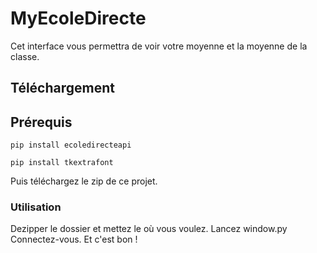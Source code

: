 # MyEcoleDirecte
Cet interface vous permettra de voir votre moyenne et la moyenne de la classe.
## Téléchargement
## Prérequis
```console
pip install ecoledirecteapi
```
```console
pip install tkextrafont
```
Puis téléchargez le zip de ce projet.
### Utilisation
Dezipper le dossier et mettez le où vous voulez.
Lancez window.py
Connectez-vous.
Et c'est bon !
